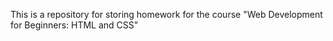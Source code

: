 This is a repository for storing homework for the course "Web Development for Beginners: HTML and CSS"